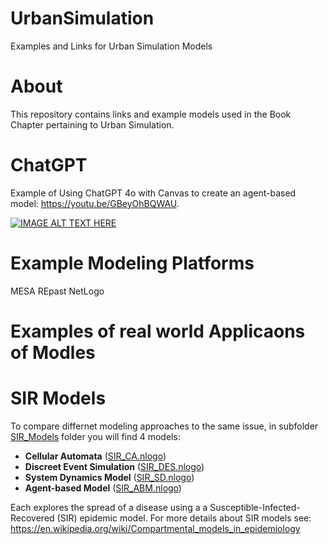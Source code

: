 # UrbanSimulation
Examples and Links for Urban Simulation Models
# About

This repository contains links and example models used in the Book Chapter pertaining to Urban Simulation. 

# ChatGPT 

Example of Using ChatGPT 4o with Canvas to create an agent-based model: <https://youtu.be/GBeyOhBQWAU>.  

[![IMAGE ALT TEXT HERE](https://img.youtube.com/vi/GBeyOhBQWAU/0.jpg)](https://www.youtube.com/watch?v=GBeyOhBQWAU)


# Example Modeling Platforms 
MESA
REpast
NetLogo

# Examples of real world Applicaons of Modles 


# SIR Models

To compare differnet modeling approaches to the same issue, in subfolder [SIR_Models](/SIR_Models/) folder you will find 4 models:

* **Cellular Automata** ([SIR_CA.nlogo](SIR_Models/SIR_CA.nlogo))
* **Discreet Event Simulation** ([SIR_DES.nlogo](SIR_Models/SIR_DES.nlogo))
* **System Dynamics Model** ([SIR_SD.nlogo](SIR_Models/SIR_SD.nlogo))
* **Agent-based Model** ([SIR_ABM.nlogo](SIR_Models/SIR_ABM.nlogo))

Each explores the spread of a disease using a a Susceptible-Infected-Recovered (SIR) epidemic model. For more details about SIR models see: <https://en.wikipedia.org/wiki/Compartmental_models_in_epidemiology>


